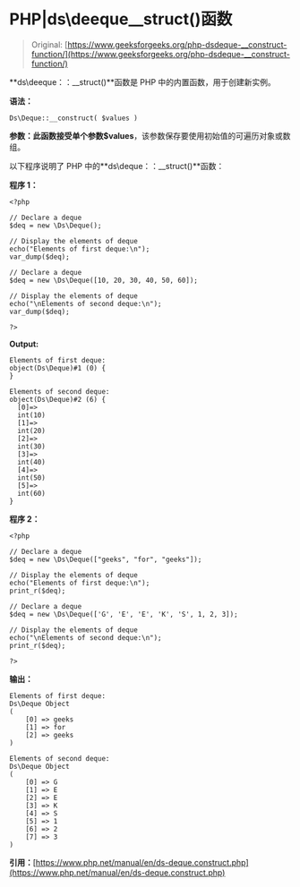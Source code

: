 # PHP|ds\deeque__struct()函数

> Original: [https://www.geeksforgeeks.org/php-dsdeque-__construct-function/](https://www.geeksforgeeks.org/php-dsdeque-__construct-function/)

**ds\deeque：：__struct()**函数是 PHP 中的内置函数，用于创建新实例。

**语法：**

```
Ds\Deque::__construct( $values )
```

**参数：**此函数接受单个参数**$values**，该参数保存要使用初始值的可遍历对象或数组。

以下程序说明了 PHP 中的**ds\deque：：__struct()**函数：

**程序 1：**

```
<?php 

// Declare a deque 
$deq = new \Ds\Deque();

// Display the elements of deque
echo("Elements of first deque:\n"); 
var_dump($deq);

// Declare a deque 
$deq = new \Ds\Deque([10, 20, 30, 40, 50, 60]); 

// Display the elements of deque
echo("\nElements of second deque:\n"); 
var_dump($deq);

?>
```

**Output:**

```
Elements of first deque:
object(Ds\Deque)#1 (0) {
}

Elements of second deque:
object(Ds\Deque)#2 (6) {
  [0]=>
  int(10)
  [1]=>
  int(20)
  [2]=>
  int(30)
  [3]=>
  int(40)
  [4]=>
  int(50)
  [5]=>
  int(60)
}

```

**程序 2：**

```
<?php 

// Declare a deque 
$deq = new \Ds\Deque(["geeks", "for", "geeks"]); 

// Display the elements of deque
echo("Elements of first deque:\n"); 
print_r($deq);

// Declare a deque 
$deq = new \Ds\Deque(['G', 'E', 'E', 'K', 'S', 1, 2, 3]); 

// Display the elements of deque
echo("\nElements of second deque:\n"); 
print_r($deq);

?>
```

**输出：**

```
Elements of first deque:
Ds\Deque Object
(
    [0] => geeks
    [1] => for
    [2] => geeks
)

Elements of second deque:
Ds\Deque Object
(
    [0] => G
    [1] => E
    [2] => E
    [3] => K
    [4] => S
    [5] => 1
    [6] => 2
    [7] => 3
)

```

**引用：**[https://www.php.net/manual/en/ds-deque.construct.php](https://www.php.net/manual/en/ds-deque.construct.php)